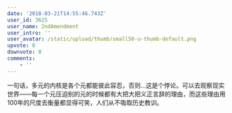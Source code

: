 ```yaml
---
date: '2018-03-21T14:55:46.743Z'
user_id: 3625
user_name: 2ndAmendment
user_intro: ''
user_avatar: /static/upload/thumb/small50-u-thumb-default.png
upvote: 8
downvote: 0
comments:
    - ''
---
```


一句话，多元的内核是各个元都能彼此容忍，否则...这是个悖论。可以去观察现实世界——每一个元压迫别的元的时候都有大把大把义正言辞的理由，而这些理由用100年的尺度去衡量都显得可笑，人们从不吸取历史教训。
